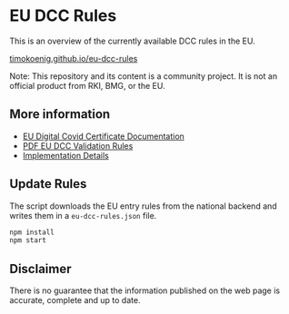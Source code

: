 # EU DCC Rules

This is an overview of the currently available DCC rules in the EU.

[timokoenig.github.io/eu-dcc-rules](https://timokoenig.github.io/eu-dcc-rules)

Note: This repository and its content is a community project. It is not an official product from RKI, BMG, or the EU.

## More information

- [EU Digital Covid Certificate Documentation](https://ec.europa.eu/info/live-work-travel-eu/coronavirus-response/safe-covid-19-vaccines-europeans/eu-digital-covid-certificate_en)
- [PDF EU DCC Validation Rules](https://ec.europa.eu/health/system/files/2021-06/eu-dcc_validation-rules_en_0.pdf)
- [Implementation Details](https://github.com/ehn-dcc-development/dgc-business-rules)

## Update Rules

The script downloads the EU entry rules from the national backend and writes them in a `eu-dcc-rules.json` file.

```sh
npm install
npm start
```

## Disclaimer

There is no guarantee that the information published on the web page is accurate, complete and up to date.
